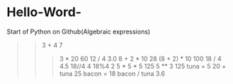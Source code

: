 # Hello-Word-
Start of Python on Github(Algebraic expressions)
>> 3 + 4
7
>>> 3 * 20
60
>>> 12 / 4
3.0
>>> 8 + 2 * 10
28
>>> (8 + 2) * 10
100
>>> 18 / 4
4.5
>>> 18//4
4
>>> 18%4
2
>>> 5 * 5 * 5
125
>>> 5 ** 3
125
>>> tuna = 5
>>> 20 + tuna
25
>>> bacon = 18
>>> bacon / tuna
3.6
